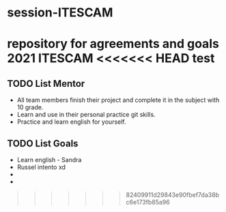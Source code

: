 # session-ITESCAM
repository for agreements and goals 2021 ITESCAM
<<<<<<< HEAD
test
=======

## TODO List Mentor
- All team members finish their project and complete it in the subject with 10 grade.
- Learn and use in their personal practice git skills.
- Practice and learn english for yourself.

## TODO List Goals

- Learn english - Sandra
- Russel intento xd
-
-
>>>>>>> 82409911d29843e90fbef7da38bc6e173fb85a96
